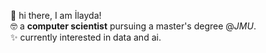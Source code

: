 👋 hi there, I am İlayda!  
🤓 a **computer scientist** pursuing a master's degree @*JMU*.     
✨ currently interested in data and ai.  



<!---
ilaydasoz/ilaydasoz is a ✨ special ✨ repository because its `README.md` (this file) appears on your GitHub profile.
You can click the Preview link to take a look at your changes.
--->
